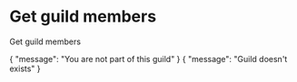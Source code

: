 # Get guild members

<highlight>Get guild members</highlight>

<include from="notes.md" element-id="urlVariable"/>
<include from="notes.md" element-id="session"/>

<api-endpoint openapi-path="./../../data.yaml" endpoint="/guilds/{$slug}/members" method="GET">
	<response type="200">
		<sample src="guilds/getMembers.json"/>
	</response>
	<response type="400">
		<sample lang="JSON">
			{
				"message": "You are not part of this guild"
			}
		</sample>
	</response>
	<response type="404">
		<sample lang="JSON">
			{
				"message": "Guild doesn't exists"
			}
		</sample>
	</response>
</api-endpoint>